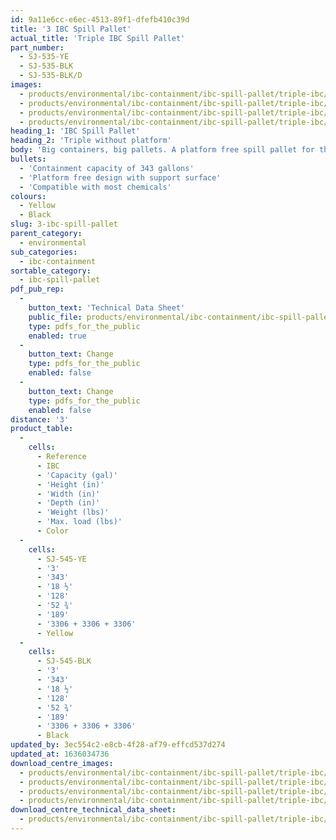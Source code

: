 ```yaml
---
id: 9a11e6cc-e6ec-4513-89f1-dfefb410c39d
title: '3 IBC Spill Pallet'
actual_title: 'Triple IBC Spill Pallet'
part_number:
  - SJ-535-YE
  - SJ-535-BLK
  - SJ-535-BLK/D
images:
  - products/environmental/ibc-containment/ibc-spill-pallet/triple-ibc/images-lr/SJ-535-YE_02.jpg
  - products/environmental/ibc-containment/ibc-spill-pallet/triple-ibc/images-lr/SJ-535-YE_01.jpg
  - products/environmental/ibc-containment/ibc-spill-pallet/triple-ibc/images-lr/SJ-535-BK_01.jpg
  - products/environmental/ibc-containment/ibc-spill-pallet/triple-ibc/images-lr/SJ-535-YE_03.jpg
heading_1: 'IBC Spill Pallet'
heading_2: 'Triple without platform'
body: 'Big containers, big pallets. A platform free spill pallet for three IBCs.'
bullets:
  - 'Containment capacity of 343 gallons'
  - 'Platform free design with support surface'
  - 'Compatible with most chemicals'
colours:
  - Yellow
  - Black
slug: 3-ibc-spill-pallet
parent_category:
  - environmental
sub_categories:
  - ibc-containment
sortable_category:
  - ibc-spill-pallet
pdf_pub_rep:
  -
    button_text: 'Technical Data Sheet'
    public_file: products/environmental/ibc-containment/ibc-spill-pallet/triple-ibc/pdf-lr/EV-Spill-Pallet-(3-IBC)-TD_US.pdf
    type: pdfs_for_the_public
    enabled: true
  -
    button_text: Change
    type: pdfs_for_the_public
    enabled: false
  -
    button_text: Change
    type: pdfs_for_the_public
    enabled: false
distance: '3'
product_table:
  -
    cells:
      - Reference
      - IBC
      - 'Capacity (gal)'
      - 'Height (in)'
      - 'Width (in)'
      - 'Depth (in)'
      - 'Weight (lbs)'
      - 'Max. load (lbs)'
      - Color
  -
    cells:
      - SJ-545-YE
      - '3'
      - '343'
      - '18 ½'
      - '128'
      - '52 ¾'
      - '189'
      - '3306 + 3306 + 3306'
      - Yellow
  -
    cells:
      - SJ-545-BLK
      - '3'
      - '343'
      - '18 ½'
      - '128'
      - '52 ¾'
      - '189'
      - '3306 + 3306 + 3306'
      - Black
updated_by: 3ec554c2-e8cb-4f28-af79-effcd537d274
updated_at: 1636034736
download_centre_images:
  - products/environmental/ibc-containment/ibc-spill-pallet/triple-ibc/images-hr/SJ-535-YE_002.jpg
  - products/environmental/ibc-containment/ibc-spill-pallet/triple-ibc/images-hr/SJ-535-YE_001.jpg
  - products/environmental/ibc-containment/ibc-spill-pallet/triple-ibc/images-hr/SJ-535-YE_005.jpg
  - products/environmental/ibc-containment/ibc-spill-pallet/triple-ibc/images-hr/SJ-535-YE_008.jpg
download_centre_technical_data_sheet:
  - products/environmental/ibc-containment/ibc-spill-pallet/triple-ibc/pdf-hr/EV-Spill-Pallet-(3-IBC)-TD_US.pdf
---
```

